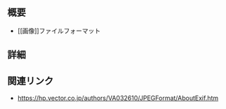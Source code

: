 ## 概要
- [[画像]]ファイルフォーマット

## 詳細


## 関連リンク
- https://hp.vector.co.jp/authors/VA032610/JPEGFormat/AboutExif.htm